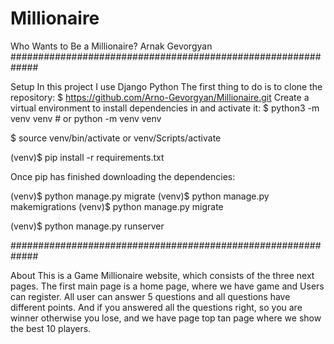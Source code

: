 # Millionaire
Who Wants to Be a Millionaire?
Arnak Gevorgyan
#############################################################


Setup
In this project I use Django Python
The first thing to do is to clone the repository:
$ https://github.com/Arno-Gevorgyan/Millionaire.git
Create a virtual environment to install dependencies in and activate it:
$ python3 -m venv venv # or python -m venv venv

$ source venv/bin/activate or venv/Scripts/activate

(venv)$ pip install -r requirements.txt

Once pip has finished downloading the dependencies:

(venv)$ python manage.py migrate
(venv)$ python manage.py makemigrations
(venv)$ python manage.py migrate

(venv)$ python manage.py runserver

#############################################################

About
This is a Game Millionaire website, which consists of the three next pages. The first main page is a home page, where 
we have  game and Users can register. All user can answer 5 questions and all questions have different points.
And if you answered all the questions right, so you are winner otherwise you lose, and we have page 
top tan page where we show the best 10 players.
